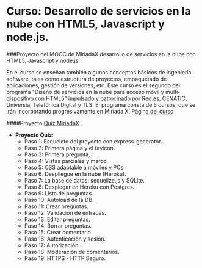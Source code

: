 # Curso: Desarrollo de servicios en la nube con HTML5, Javascript y node.js.

###Proyecto del MOOC de MiriadaX desarrollo de servicios en la nube con HTML5, Javascript y node.js.

En el curso se enseñan también algunos conceptos básicos de ingeniería software, tales como estructura de proyectos, empaquetado de aplicaciones, gestión de versiones, etc. Este curso es el segundo del programa "Diseño de servicios en la nube para acceso móvil y multi-dispositivo con HTML5" impulsado y patrocinado por Red.es, CENATIC, Universia, Telefónica Digital y TLS. El programa consta de 5 cursos, que se irán incorporando progresivamente en Miríada X. [Página del curso](https://www.miriadax.net/web/javascript-node-js)

####Proyecto [Quiz MiriadaX](https://quizmiriadax-fjoglar.herokuapp.com/).

- __Proyecto Quiz__:
	- Paso 1: Esqueleto del proyecto con express-generator.
	- Paso 2: Primera página y el favicon.
	- Paso 3: Primera pregunta.
	- Paso 4: Vistas parciales y marco.
	- Paso 5: CSS adaptable a móviles y PCs.
	- Paso 6: Despliegue en la nube (Heroku).
	- Paso 7: La base de datos: sequelize.js y SQLite.
	- Paso 8: Desplegar en Heroku con Postgres.
	- Paso 9: Lista de preguntas.
	- Paso 10: Autoload de la DB.
	- Paso 11: Crear preguntas.
	- Paso 12: Validación de entradas.
	- Paso 13: Editar preguntas.
	- Paso 14: Borrar preguntas.
	- Paso 15: Crear comentario.
	- Paso 16: Autenticación y sesión.
	- Paso 17: Autorización.
	- Paso 18: Moderación de comentarios.
	- Paso 19: HTTPS - HTTP Seguro.
